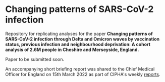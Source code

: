 # Changing patterns of SARS-CoV-2 infection

Repository for replicating analyses for the paper **Changing patterns of SARS-CoV-2 infection through Delta and Omicron waves by vaccination status, previous infection and neighbourhood deprivation: A cohort analysis of 2.6M people in Cheshire and Merseyside, England.** 

Paper to be submitted soon.

An accompanying short briefing report was shared to the Chief Medical Officer for England on 15th March 2022 as part of CIPHA's weekly [reports](https://www.cipha.nhs.uk/cipha-reports/).

